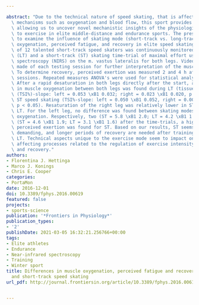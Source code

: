 ---
abstract: "Due to the technical nature of speed skating, that is affecting physiological\
  \ mechanisms such as oxygenation and blood flow, this sport provides a unique setting\
  \ allowing us to uncover novel mechanistic insights of the physiological response\
  \ to exercise in elite middle-distance and endurance sports. The present study aimed\
  \ to examine the influence of skating mode (short-track vs. long-track) on muscle\
  \ oxygenation, perceived fatigue, and recovery in elite speed skating. Muscle oxygenation\
  \ of 12 talented short-track speed skaters was continuously monitored during a long-track\
  \ (LT) and a short-track (ST) skating time-trial of maximal effort using near-infrared\
  \ spectroscopy (NIRS) on the m. vastus lateralis for both legs. Video captures were\
  \ made of each testing session for further interpretation of the muscle oxygenation.\
  \ To determine recovery, perceived exertion was measured 2 and 4 h after each testing\
  \ sessions. Repeated measures ANOVA's were used for statistical analysis (p < 0.05).\
  \ After a rapid desaturation in both legs directly after the start, an asymmetry\
  \ in muscle oxygenation between both legs was found during LT (tissue saturation-index\
  \ (TSI%)-slope: left = 0.053 \xB1 0.032; right = 0.023 \xB1 0.020, p < 0.05) and\
  \ ST speed skating (TSI%-slope: left = 0.050 \xB1 0.052, right = 0.001 \xB1 0.053,\
  \ p < 0.05). Resaturation of the right leg was relatively lower in ST compared to\
  \ LT. For the left leg, no difference was found between skating modes in muscle\
  \ oxygenation. Respectively, two (ST = 5.8 \xB1 2.0; LT = 4.2 \xB1 1.5) and 4 h\
  \ (ST = 4.6 \xB1 1.9; LT = 3.1 \xB1 1.6) after the time-trials, a higher rate of\
  \ perceived exertion was found for ST. Based on our results, ST seems more physiologically\
  \ demanding, and longer periods of recovery are needed after training compared to\
  \ LT. Technical aspects unique to the exercise mode seem to impact on oxygenation,\
  \ affecting processes related to the regulation of exercise intensity such as fatigue\
  \ and recovery."
authors:
- Florentina J. Hettinga
- Marco J. Konings
- Chris E. Cooper
categories:
- PortaMon
date: 2016-12-01
doi: 10.3389/fphys.2016.00619
featured: false
projects:
- sports-science
publication: '*Frontiers in Physiology*'
publication_types:
- '2'
publishDate: 2021-03-05 16:32:21.256766+00:00
tags:
- Elite athletes
- Endurance
- Near-infrared spectroscopy
- Training
- Winter sport
title: Differences in muscle oxygenation, perceived fatigue and recovery between long-track
  and short-track speed skating
url_pdf: http://journal.frontiersin.org/article/10.3389/fphys.2016.00619/full

---
